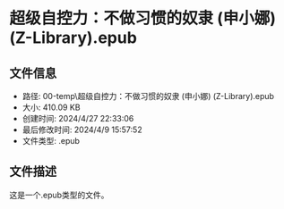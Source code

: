 ﻿# 超级自控力：不做习惯的奴隶 (申小娜) (Z-Library).epub

## 文件信息
- 路径: 00-temp\超级自控力：不做习惯的奴隶 (申小娜) (Z-Library).epub
- 大小: 410.09 KB
- 创建时间: 2024/4/27 22:33:06
- 最后修改时间: 2024/4/9 15:57:52
- 文件类型: .epub

## 文件描述
这是一个.epub类型的文件。

